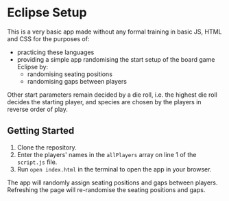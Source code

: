 # Eclipse Setup

This is a very basic app made without any formal training in basic JS, HTML and CSS for the purposes of: 
* practicing these languages
* providing a simple app randomising the start setup of the board game Eclipse by:
  * randomising seating positions
  * randomising gaps between players

Other start parameters remain decided by a die roll, i.e. the highest die roll decides the starting player, and species are chosen by the players in reverse order of play.

## Getting Started

1. Clone the repository.
2. Enter the players' names in the `allPlayers` array on line 1 of the `script.js` file.
3. Run `open index.html` in the terminal to open the app in your browser.

The app will randomly assign seating positions and gaps between players. Refreshing the page will re-randomise the seating positions and gaps.